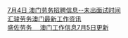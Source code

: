   
[7月4日  澳门劳务招聘信息--未出面试时间](http://www.dianyue.me/archives/495/ugux1dvz5k89m117/)  
[汇骏劳务澳门最新工作资讯](http://www.dianyue.me/archives/014/j5ym1582g67m32vu/)  
[盛佐劳务 　澳门工作信息7月5日更新](http://www.dianyue.me/archives/744/2x84rvomgbwk1guh/)